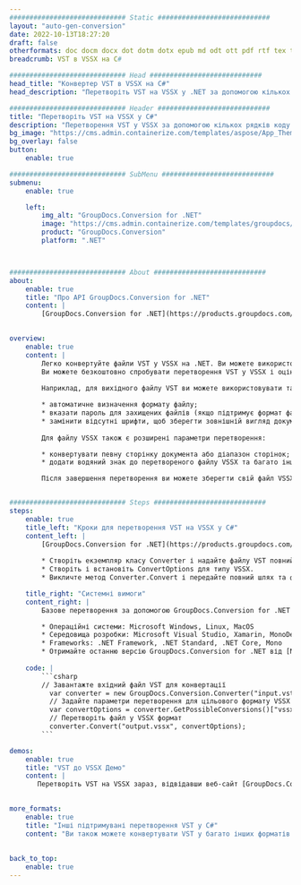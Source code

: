 ```yaml
---
############################# Static ############################
layout: "auto-gen-conversion"
date: 2022-10-13T18:27:20
draft: false
otherformats: doc docm docx dot dotm dotx epub md odt ott pdf rtf tex txt vdx vsdm vsdx vssm vssx vstm vstx vsx vtx xps
breadcrumb: VST в VSSX на C#

############################# Head ############################
head_title: "Конвертер VST в VSSX на C#"
head_description: "Перетворіть VST на VSSX у .NET за допомогою кількох рядків коду. Використовуйте API перетворення документів GroupDocs, щоб конвертувати понад 160 форматів файлів."

############################# Header ############################
title: "Перетворіть VST на VSSX у C#"
description: "Перетворення VST у VSSX за допомогою кількох рядків коду .NET"
bg_image: "https://cms.admin.containerize.com/templates/aspose/App_Themes/V3/images/bg/header1.png"
bg_overlay: false
button:
    enable: true

############################# SubMenu ############################
submenu:
    enable: true

    left:
        img_alt: "GroupDocs.Conversion for .NET"
        image: "https://cms.admin.containerize.com/templates/groupdocs/images/product-logos/90x90-noborder/groupdocs-conversion-net.png"
        product: "GroupDocs.Conversion"
        platform: ".NET"



############################# About ############################
about:
    enable: true
    title: "Про API GroupDocs.Conversion for .NET"
    content: |
        [GroupDocs.Conversion for .NET](https://products.groupdocs.com/conversion/net/) можна використовувати для конвертації Microsoft Word, Excel, PowerPoint, PDF, Visio та інших форматів. GroupDocs.Conversion — це окремий API, який підходить для серверних і внутрішніх систем, де потрібна висока продуктивність. Він не залежить від будь-якого програмного забезпечення, такого як Microsoft або Open Office.
    

overview:
    enable: true
    content: |
        Легко конвертуйте файли VST у VSSX на .NET. Ви можете використовувати всього пару рядків коду C# на будь-якій платформі за вашим вибором, такі як Windows, Linux, macOS.
        Ви можете безкоштовно спробувати перетворення VST у VSSX і оцінити якість результатів перетворення. Разом із простими сценаріями перетворення файлів ви можете спробувати розширені параметри для завантаження вихідного файлу VST і збереження результату VSSX. 
        
        Наприклад, для вихідного файлу VST ви можете використовувати такі параметри завантаження:

        * автоматичне визначення формату файлу;
        * вказати пароль для захищених файлів (якщо підтримує формат файлу);
        * замінити відсутні шрифти, щоб зберегти зовнішній вигляд документа.
        
        Для файлу VSSX також є розширені параметри перетворення:

        * конвертувати певну сторінку документа або діапазон сторінок;
        * додати водяний знак до перетвореного файлу VSSX та багато іншого.

        Після завершення перетворення ви можете зберегти свій файл VSSX у локальному файлі або будь-якому сторонньому сховищі, такому як FTP, Amazon S3, Google Drive, Dropbox тощо. Зауважте: щоб конвертувати VST у VSSX не потрібно встановлювати додаткове програмне забезпечення, таке як MS Office, Open Office, Adobe Acrobat Reader тощо.


############################# Steps ############################
steps:
    enable: true
    title_left: "Кроки для перетворення VST на VSSX у C#"
    content_left: |
        [GroupDocs.Conversion for .NET](https://products.groupdocs.com/conversion/net/) дозволяє розробникам легко конвертувати файл VST у VSSX за допомогою кількох рядків коду.
        
        * Створіть екземпляр класу Converter і надайте файлу VST повний шлях
        * Створіть і встановіть ConvertOptions для типу VSSX.
        * Викличте метод Converter.Convert і передайте повний шлях та формат (VSSX) як параметр

    title_right: "Системні вимоги"
    content_right: |
        Базове перетворення за допомогою GroupDocs.Conversion for .NET можна виконати за кілька простих кроків. Наші API підтримуються на всіх основних платформах і операційних системах. Перш ніж виконувати наведений нижче код, переконайтеся, що ваша система відповідає цим передумовам.

        * Операційні системи: Microsoft Windows, Linux, MacOS
        * Середовища розробки: Microsoft Visual Studio, Xamarin, MonoDevelop
        * Frameworks: .NET Framework, .NET Standard, .NET Core, Mono
        * Отримайте останню версію GroupDocs.Conversion for .NET від [Nuget](https://www.nuget.org/packages/groupdocs.conversion)
         
    code: |
        ```csharp    
        // Завантажте вхідний файл VST для конвертації
          var converter = new GroupDocs.Conversion.Converter("input.vst");
          // Задайте параметри перетворення для цільового формату VSSX
          var convertOptions = converter.GetPossibleConversions()["vssx"].ConvertOptions;
          // Перетворіть файл у VSSX формат
          converter.Convert("output.vssx", convertOptions);
        ```

demos:
    enable: true
    title: "VST до VSSX Демо"
    content: |
       Перетворіть VST на VSSX зараз, відвідавши веб-сайт [GroupDocs.Conversion App](https://products.groupdocs.app/conversion/family). Онлайн-демонстрація має такі переваги
          

more_formats:
    enable: true
    title: "Інші підтримувані перетворення VST у C#"
    content: "Ви також можете конвертувати VST у багато інших форматів файлів. Перегляньте список нижче."
       
       
back_to_top:
    enable: true
---
```

